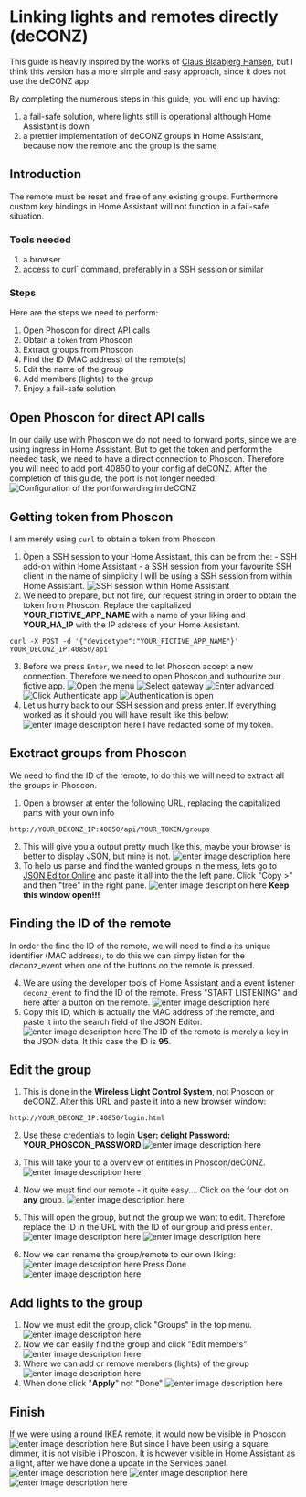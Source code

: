 




# Linking lights and remotes directly (deCONZ)
This guide is heavily inspired by the works of [Claus Blaabjerg Hansen](https://rolig.dk/?p=1827&fbclid=IwAR2JTtbErRf8s97mQOSEeVbfch7PHsGondFJg0whd3_IE9d3FcfiYkLcnR0), but I think this version has a more simple and easy approach, since it does not use the deCONZ app.

By completing the numerous steps in this guide, you will end up having:
 1. a fail-safe solution, where lights still is operational although Home Assistant is down
 2. a prettier implementation of deCONZ groups in Home Assistant, because now the remote and the group is the same
## Introduction
The remote must be reset and free of any existing groups. Furthermore custom key bindings in Home Assistant will not function in a fail-safe situation.
### Tools needed
 1. a browser
 2. access to curl` command, preferably in a SSH session or similar
### Steps
Here are the steps we need to perform:
 1. Open Phoscon for direct API calls
 2. Obtain a `token` from Phoscon
 3. Extract groups from Phoscon
 4. Find the ID (MAC address) of the remote(s)
 5. Edit the name of the group
 6. Add members (lights) to the group
 7. Enjoy a fail-safe solution
## Open Phoscon for direct API calls
In our daily use with Phoscon we do not need to forward ports, since we are using ingress in Home Assistant.
But to get the token and perform the needed task, we need to have a direct connection to Phoscon.
Therefore you will need to add port 40850 to your config af deCONZ. After the completion of this guide, the port is not longer needed.
![Configuration of the portforwarding in deCONZ](https://github.com/J-Lindvig/HomeAssistant/raw/master/guides/link_lights_to_remotes/images/deconz_configuration.png)
## Getting token from Phoscon
I am merely using `curl` to obtain a token from Phoscon.
1. Open a SSH session to your Home Assistant, this can be from the:
		-	SSH add-on within Home Assistant
		-	a SSH session from your favourite SSH client
	In the name of simplicity I will be using a SSH session from within Home Assistant.
	![SSH session within Home Assistant](https://github.com/J-Lindvig/HomeAssistant/raw/master/guides/link_lights_to_remotes/images/ha_ssh_session.png)
2.	 We need to prepare, but not fire, our request string in order to obtain the token from Phoscon.
	Replace the capitalized **YOUR_FICTIVE_APP_NAME** with a name of your liking and **YOUR_HA_IP** with the IP adsress of your Home Assistant.

    curl -X POST -d '{"devicetype":"YOUR_FICTIVE_APP_NAME"}' YOUR_DECONZ_IP:40850/api

3. Before we press `Enter`, we need to let Phoscon accept a new connection.
Therefore we need to open Phoscon and authourize our fictive app.
![Open the menu](https://github.com/J-Lindvig/HomeAssistant/raw/master/guides/link_lights_to_remotes/images/phoscon_menu.png)
![Select gateway](https://github.com/J-Lindvig/HomeAssistant/raw/master/guides/link_lights_to_remotes/images/phoscon_gateway.png)
![Enter advanced](https://github.com/J-Lindvig/HomeAssistant/raw/master/guides/link_lights_to_remotes/images/phoscon_advanced.png)
![Click Authenticate app](https://github.com/J-Lindvig/HomeAssistant/raw/master/guides/link_lights_to_remotes/images/phoscon_authenticate.png)
![Authentication is open](https://github.com/J-Lindvig/HomeAssistant/raw/master/guides/link_lights_to_remotes/images/phoscon_open.png)
5. Let us hurry back to our SSH session and press enter.
	If everything worked as it should you will have result like this below:
![enter image description here](https://github.com/J-Lindvig/HomeAssistant/raw/master/guides/link_lights_to_remotes/images/deconz_token.png)
I have redacted some of my token.

## Exctract groups from Phoscon
We need to find the ID of the remote, to do this we will need to extract all the groups in Phoscon.
 1.  Open a browser at enter the following URL, replacing the capitalized parts with your own info

    http://YOUR_DECONZ_IP:40850/api/YOUR_TOKEN/groups


 2. This will give you a output pretty much like this, maybe your browser is better to display JSON, but mine is not.
	![enter image description here](https://github.com/J-Lindvig/HomeAssistant/raw/master/guides/link_lights_to_remotes/images/deconz_groups.png)
 3. To help us parse and find the wanted groups in the mess, lets go to [JSON Editor Online](https://jsoneditoronline.org/) and paste it all into the the left pane. Click "Copy >" and then "tree" in the right pane.
	![enter image description here](https://github.com/J-Lindvig/HomeAssistant/raw/master/guides/link_lights_to_remotes/images/json_tree.png)
	**Keep this window open!!!**
## Finding the ID of the remote
In order the find the ID of the remote, we will need to find a its unique identifier (MAC address), to do this we can simpy listen for the deconz_event when one of the buttons on the remote is pressed. 

 4. We are using the developer tools of Home Assistant and a event listener `deconz_event` to find the ID of the remote. Press "START LISTENING" and here after a button on the remote.
 ![enter image description here](https://github.com/J-Lindvig/HomeAssistant/raw/master/guides/link_lights_to_remotes/images/deconz_event.png)
 5. Copy this ID, which is actually the MAC address of the remote, and paste it into the search field of the JSON Editor.
 ![enter image description here](https://github.com/J-Lindvig/HomeAssistant/raw/master/guides/link_lights_to_remotes/images/json_found_id.png)
 The ID of the remote is merely a key in the JSON data. It this case the ID is **95**.
 ## Edit the group
 1.  This is done in the **Wireless Light Control System**, not Phoscon or deCONZ.
	Alter this URL and paste it into a new browser window:

    http://YOUR_DECONZ_IP:40850/login.html
 2. Use these credentials to login
 	**User: delight
	Password: YOUR_PHOSCON_PASSWORD**
	![enter image description here](https://github.com/J-Lindvig/HomeAssistant/raw/master/guides/link_lights_to_remotes/images/light_control_login.png)

 3. This will take your to a overview of entities in Phoscon/deCONZ.
	![enter image description here](https://github.com/J-Lindvig/HomeAssistant/raw/master/guides/link_lights_to_remotes/images/light_control_start.png)
 4. Now we must find our remote - it quite easy....
	Click on the four dot on **any** group.
	![enter image description here](https://github.com/J-Lindvig/HomeAssistant/raw/master/guides/link_lights_to_remotes/images/light_control_open.png)
 5. This will open the group, but not the group we want to edit. Therefore replace the ID in the URL with the ID of our group and press `enter`.
![enter image description here](https://github.com/J-Lindvig/HomeAssistant/raw/master/guides/link_lights_to_remotes/images/light_control_id_before.png)
![enter image description here](https://github.com/J-Lindvig/HomeAssistant/raw/master/guides/link_lights_to_remotes/images/light_control_id_after.png)
 6. Now we can rename the group/remote to our own liking:
![enter image description here](https://github.com/J-Lindvig/HomeAssistant/raw/master/guides/link_lights_to_remotes/images/light_control_rename.png)
Press Done
![enter image description here](https://github.com/J-Lindvig/HomeAssistant/raw/master/guides/link_lights_to_remotes/images/light_control_rename_done.png)
## Add lights to the group

 1. Now we must edit the group, click "Groups" in the top menu.
 ![enter image description here](https://github.com/J-Lindvig/HomeAssistant/raw/master/guides/link_lights_to_remotes/images/light_control_groups.png)
 2. Now we can easily find the group and click "Edit members"
 ![enter image description here](https://github.com/J-Lindvig/HomeAssistant/raw/master/guides/link_lights_to_remotes/images/light_control_group_members.png)   
 3. Where we can add or remove members (lights) of the group
 ![enter image description here](https://github.com/J-Lindvig/HomeAssistant/raw/master/guides/link_lights_to_remotes/images/light_control_add.png)
 4. When done click "**Apply**" not "Done"
 ![enter image description here](https://github.com/J-Lindvig/HomeAssistant/raw/master/guides/link_lights_to_remotes/images/light_control_apply.png)
## Finish
If we were using a round IKEA remote, it would now be visible in Phoscon
![enter image description here](https://github.com/J-Lindvig/HomeAssistant/raw/master/guides/link_lights_to_remotes/images/phoscon_groups.png)
But since I have been using a square dimmer, it is not visible i Phoscon.
It is however visible in Home Assistant as a light, after we have done a update in the Services panel.
![enter image description here](https://github.com/J-Lindvig/HomeAssistant/raw/master/guides/link_lights_to_remotes/images/ha_update.png)
![enter image description here](https://github.com/J-Lindvig/HomeAssistant/raw/master/guides/link_lights_to_remotes/images/ha_the_remote.png)
![enter image description here](https://github.com/J-Lindvig/HomeAssistant/raw/master/guides/link_lights_to_remotes/images/ha_the_light.png)
